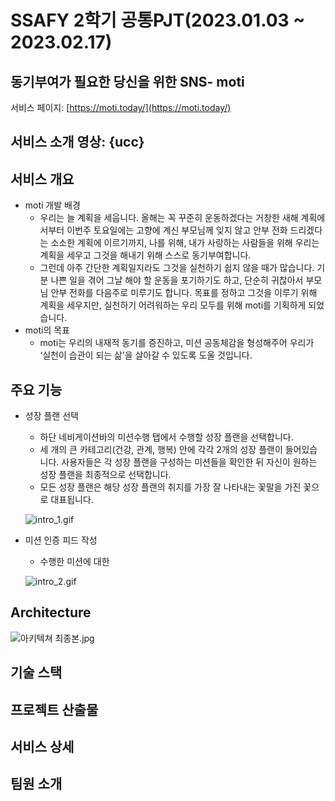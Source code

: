 # SSAFY 2학기 공통PJT(2023.01.03 ~ 2023.02.17)

## 동기부여가 필요한 당신을 위한 SNS- moti

서비스 페이지: [https://moti.today/](https://moti.today/)

## 서비스 소개 영상: {ucc}

## 서비스 개요

- moti 개발 배경
    - 우리는 늘 계획을 세웁니다. 올해는 꼭 꾸준히 운동하겠다는 거창한 새해 계획에서부터 이번주 토요일에는 고향에 계신 부모님께 잊지 않고 안부 전화 드리겠다는 소소한  계획에 이르기까지, 나를 위해, 내가 사랑하는 사람들을 위해 우리는 계획을 세우고 그것을 해내기 위해 스스로 동기부여합니다.
    - 그런데 아주 간단한 계획일지라도 그것을 실천하기 쉽지 않을 때가 많습니다. 기분 나쁜 일을 겪어 그날 해야 할 운동을 포기하기도 하고, 단순히 귀찮아서 부모님 안부 전화를 다음주로 미루기도 합니다. 목표를 정하고 그것을 이루기 위해 계획을 세우지만, 실천하기 어려워하는 우리 모두를 위해 moti를 기획하게 되었습니다.
- moti의 목표
    - moti는 우리의 내재적 동기를 증진하고, 미션 공동체감을 형성해주어 우리가 ‘실천이 습관이 되는 삶’을 살아갈 수 있도록 도울 것입니다.

## 주요 기능

- 성장 플랜 선택
    - 하단 네비게이션바의 미션수행 탭에서 수행할 성장 플랜을 선택합니다.
    - 세 개의 큰 카테고리(건강, 관계, 행복) 안에 각각 2개의 성장 플랜이 들어있습니다. 사용자들은 각 성장 플랜을 구성하는 미션들을 확인한 뒤 자신이 원하는 성장 플랜을 최종적으로 선택합니다.
    - 모든 성장 플랜은 해당 성장 플랜의 취지를 가장 잘 나타내는 꽃말을 가진 꽃으로 대표됩니다.
    
    
    ![intro_1.gif](https://lab.ssafy.com/s08-webmobile2-sub2/S08P12A509/-/blob/feature-common/readme/docs/images/intro_1.gif)
    

    

- 미션 인증 피드 작성
    - 수행한 미션에 대한
    
    ![intro_2.gif](https://s3-us-west-2.amazonaws.com/secure.notion-static.com/fb144f4d-23db-4329-8a8e-01f69a907bbd/intro_2.gif)
    

## Architecture

![아키텍쳐 최종본.jpg](https://s3-us-west-2.amazonaws.com/secure.notion-static.com/6f7a651f-99db-485c-97d6-13701316fca4/%EC%95%84%ED%82%A4%ED%85%8D%EC%B3%90_%EC%B5%9C%EC%A2%85%EB%B3%B8.jpg)

## 기술 스택

## 

## 프로젝트 산출물

## 서비스 상세

## 팀원 소개
